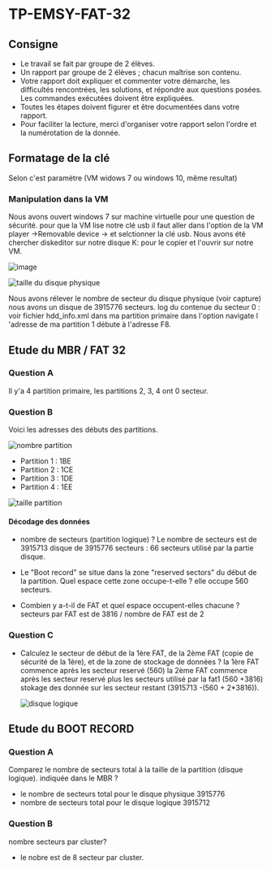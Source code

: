 # TP-EMSY-FAT-32

## Consigne 
* Le travail se fait par groupe de 2 élèves.
* Un rapport par groupe de 2 élèves ; chacun maîtrise son contenu.
* Votre rapport doit expliquer et commenter votre démarche, les difficultés rencontrées, 
les solutions, et répondre aux questions posées. Les commandes exécutées doivent être 
expliquées.
* Toutes les étapes doivent figurer et être documentées dans votre rapport.
* Pour faciliter la lecture, merci d'organiser votre rapport selon l'ordre et la numérotation 
de la donnée.

## Formatage de la clé
Selon c'est paramètre (VM widows 7 ou windows 10, même resultat)
### Manipulation dans la VM  
Nous avons ouvert windows 7 sur machine virtuelle pour une question de sécurité.
pour que la VM lise notre clé usb il faut aller dans l'option de la VM player ->Removable device -> et selctionner la clé usb.
Nous avons été chercher diskeditor sur notre disque K: pour le copier et l'ouvrir sur notre VM.

![image](https://github.com/user-attachments/assets/11c6cc74-0e47-4904-9691-9923d2e55827)

![taille du disque physique](https://github.com/user-attachments/assets/e01e327c-bd77-4ccd-bed3-4cb5e093bde5)

Nous avons rélever le nombre de secteur du disque physique (voir capture) nous avons un disque de 3915776 secteurs.
log du contenue du secteur 0 : voir fichier hdd_info.xml
dans ma partition primaire dans l'option navigate l 'adresse de ma partition 1 débute à l'adresse F8.

## Etude du MBR / FAT 32

### Question A
Il y'a 4 partition primaire, les partitions 2, 3, 4 ont 0 secteur.
### Question B
Voici les adresses des débuts des partitions.

![nombre partition](https://github.com/user-attachments/assets/0e9c6cad-0fc2-4bf9-89cc-c7fc13c8bb9d)
* Partition 1 : 1BE
* Partition 2 : 1CE
* Partition 3 : 1DE
* Partition 4 : 1EE

![taille partition](https://github.com/user-attachments/assets/b879cef6-0595-49fb-a301-262e25fa0f22)

#### Décodage des données
* nombre de secteurs (partition logique) ?
Le nombre de secteurs est de 3915713
disque de 3915776 secteurs : 66 secteurs utilisé par la partie disque.


* Le "Boot record" se situe dans la zone "reserved sectors" du début de la partition. Quel espace cette zone occupe-t-elle ?
elle occupe 560 secteurs.

* Combien y a-t-il de FAT et quel espace occupent-elles chacune ?
secteurs par FAT est de 3816 / nombre de FAT est de 2

### Question C
* Calculez le secteur de début de la 1ère FAT, de la 2ème FAT (copie de sécurité de la 1ère), et de la zone de stockage de données ?
  la 1ère FAT commence après les secteur reservé (560) la 2ème FAT commence après les secteur reservé plus les secteurs utilisé par la
  fat1 (560 +3816) stokage des donnée sur les secteur restant (3915713 -(560 + 2*3816)).

  ![disque logique](https://github.com/user-attachments/assets/11f6038b-8409-43f9-bbce-c89c79f12478)

## Etude du BOOT RECORD
### Question A
Comparez le nombre de secteurs total à la taille de la partition (disque logique). indiquée dans le MBR ?
* le nombre de secteurs total pour le disque physique 3915776
* nombre de secteurs total pour le disque logique 3915712
### Question B
nombre secteurs par cluster?
* le nobre est de 8 secteur par cluster.

